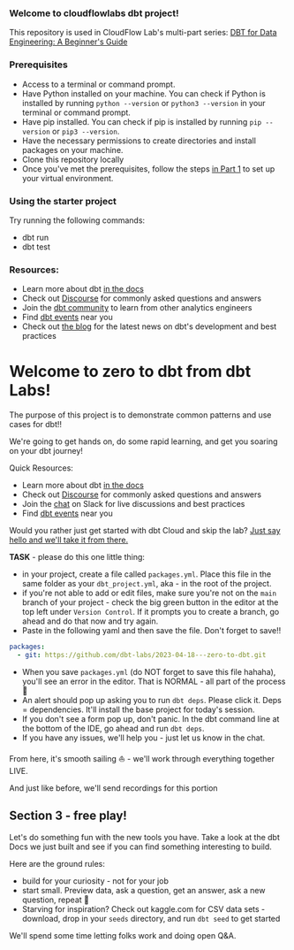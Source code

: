 ### Welcome to cloudflowlabs dbt project! 

This repository is used in CloudFlow Lab's multi-part series: [DBT for Data Engineering: A Beginner's Guide ](https://www.youtube.com/watch?v=5B4FhKVEvYg)

### Prerequisites

- Access to a terminal or command prompt.
- Have Python installed on your machine. You can check if Python is installed by running `python --version` or `python3 --version` in your terminal or command prompt.
- Have pip installed. You can check if pip is installed by running `pip --version` or `pip3 --version`.
- Have the necessary permissions to create directories and install packages on your machine.
- Clone this repository locally
- Once you've met the prerequisites, follow the steps [in Part 1](https://www.youtube.com/watch?v=5B4FhKVEvYg&list=PLrVIpYK81ITHalkgmzGJzMGexY56xfnPO) to set up your virtual environment.


### Using the starter project

Try running the following commands:
- dbt run
- dbt test


### Resources:
- Learn more about dbt [in the docs](https://docs.getdbt.com/docs/introduction)
- Check out [Discourse](https://discourse.getdbt.com/) for commonly asked questions and answers
- Join the [dbt community](https://getdbt.com/community) to learn from other analytics engineers
- Find [dbt events](https://events.getdbt.com) near you
- Check out [the blog](https://blog.getdbt.com/) for the latest news on dbt's development and best practices

# Welcome to zero to dbt from dbt Labs!
The purpose of this project is to demonstrate common patterns and use cases for dbt!!

We're going to get hands on, do some rapid learning, and get you soaring on your dbt journey!

Quick Resources:
- Learn more about dbt [in the docs](https://docs.getdbt.com/docs/introduction)
- Check out [Discourse](https://discourse.getdbt.com/) for commonly asked questions and answers
- Join the [chat](http://slack.getdbt.com/) on Slack for live discussions and best practices
- Find [dbt events](https://events.getdbt.com) near you

Would you rather just get started with dbt Cloud and skip the lab? [Just say hello and we'll take it from there.](https://getdbt.com/contact)


**TASK** - please do this one little thing:
- in your project, create a file called `packages.yml`. Place this file in the same folder as your `dbt_project.yml`, aka - in the root of the project.
- if you're not able to add or edit files, make sure you're not on the `main` branch of your project - check the big green button in the editor at the top left under `Version Control`. If it prompts you to create a branch, go ahead and do that now and try again.
- Paste in the following yaml and then save the file. Don't forget to save!!

```yaml
packages:
  - git: https://github.com/dbt-labs/2023-04-18---zero-to-dbt.git
```
- When you save `packages.yml` (do NOT forget to save this file hahaha), you'll see an error in the editor. That is NORMAL - all part of the process 🤘
- An alert should pop up asking you to run `dbt deps`. Please click it. Deps = dependencies. It'll install the base project for today's session.
- If you don't see a form pop up, don't panic. In the dbt command line at the bottom of the IDE, go ahead and run `dbt deps`.
- If you have any issues, we'll help you - just let us know in the chat.

From here, it's smooth sailing ⛵ - we'll work through everything together LIVE.

And just like before, we'll send recordings for this portion

## Section 3 - free play!
Let's do something fun with the new tools you have. Take a look at the dbt Docs we just built and see if you can find something interesting to build.

Here are the ground rules:
- build for your curiosity - not for your job
- start small. Preview data, ask a question, get an answer, ask a new question, repeat 🔄
- Starving for inspiration? Check out kaggle.com for CSV data sets - download, drop in your `seeds` directory, and run `dbt seed` to get started

We'll spend some time letting folks work and doing open Q&A. 